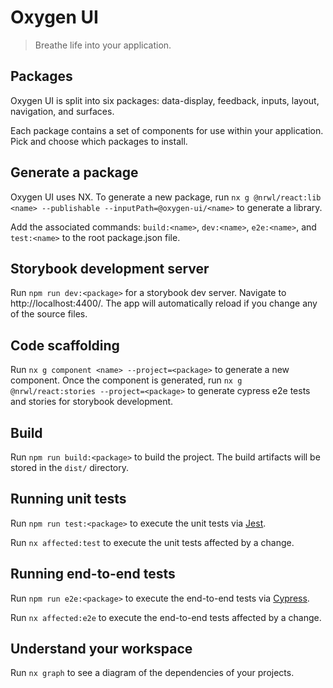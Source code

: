 # Oxygen UI
>Breathe life into your application.

## Packages

Oxygen UI is split into six packages: data-display, feedback, inputs, layout, navigation, and surfaces.

Each package contains a set of components for use within your application. Pick and choose which packages to install.

## Generate a package

Oxygen UI uses NX. To generate a new package, run `nx g @nrwl/react:lib <name> --publishable --inputPath=@oxygen-ui/<name>` to generate a library.

Add the associated commands: `build:<name>`, `dev:<name>`, `e2e:<name>`, and `test:<name>` to the root package.json file.

## Storybook development server

Run `npm run dev:<package>` for a storybook dev server. Navigate to http://localhost:4400/. The app will automatically reload if you change any of the source files.

## Code scaffolding

Run `nx g component <name> --project=<package>` to generate a new component.
Once the component is generated, run `nx g @nrwl/react:stories --project=<package>` to generate cypress e2e tests and stories for storybook development.

## Build

Run `npm run build:<package>` to build the project. The build artifacts will be stored in the `dist/` directory.

## Running unit tests

Run `npm run test:<package>` to execute the unit tests via [Jest](https://jestjs.io).

Run `nx affected:test` to execute the unit tests affected by a change.

## Running end-to-end tests

Run `npm run e2e:<package>` to execute the end-to-end tests via [Cypress](https://www.cypress.io).

Run `nx affected:e2e` to execute the end-to-end tests affected by a change.

## Understand your workspace

Run `nx graph` to see a diagram of the dependencies of your projects.
